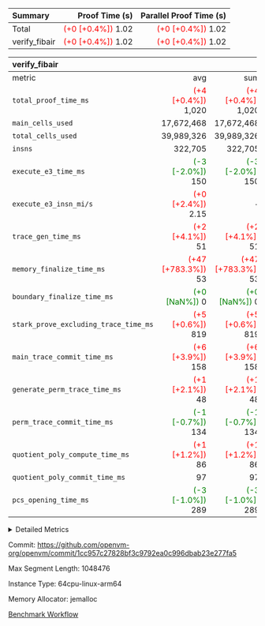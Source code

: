 | Summary | Proof Time (s) | Parallel Proof Time (s) |
|:---|---:|---:|
| Total | <span style='color: red'>(+0 [+0.4%])</span> 1.02 | <span style='color: red'>(+0 [+0.4%])</span> 1.02 |
| verify_fibair | <span style='color: red'>(+0 [+0.4%])</span> 1.02 | <span style='color: red'>(+0 [+0.4%])</span> 1.02 |


| verify_fibair |||||
|:---|---:|---:|---:|---:|
|metric|avg|sum|max|min|
| `total_proof_time_ms ` | <span style='color: red'>(+4 [+0.4%])</span> 1,020 | <span style='color: red'>(+4 [+0.4%])</span> 1,020 | <span style='color: red'>(+4 [+0.4%])</span> 1,020 | <span style='color: red'>(+4 [+0.4%])</span> 1,020 |
| `main_cells_used     ` |  17,672,468 |  17,672,468 |  17,672,468 |  17,672,468 |
| `total_cells_used    ` |  39,989,326 |  39,989,326 |  39,989,326 |  39,989,326 |
| `insns               ` |  322,705 |  322,705 |  322,705 |  322,705 |
| `execute_e3_time_ms  ` | <span style='color: green'>(-3 [-2.0%])</span> 150 | <span style='color: green'>(-3 [-2.0%])</span> 150 | <span style='color: green'>(-3 [-2.0%])</span> 150 | <span style='color: green'>(-3 [-2.0%])</span> 150 |
| `execute_e3_insn_mi/s` | <span style='color: red'>(+0 [+2.4%])</span> 2.15 | -          | <span style='color: red'>(+0 [+2.4%])</span> 2.15 | <span style='color: red'>(+0 [+2.4%])</span> 2.15 |
| `trace_gen_time_ms   ` | <span style='color: red'>(+2 [+4.1%])</span> 51 | <span style='color: red'>(+2 [+4.1%])</span> 51 | <span style='color: red'>(+2 [+4.1%])</span> 51 | <span style='color: red'>(+2 [+4.1%])</span> 51 |
| `memory_finalize_time_ms` | <span style='color: red'>(+47 [+783.3%])</span> 53 | <span style='color: red'>(+47 [+783.3%])</span> 53 | <span style='color: red'>(+47 [+783.3%])</span> 53 | <span style='color: red'>(+47 [+783.3%])</span> 53 |
| `boundary_finalize_time_ms` | <span style='color: green'>(+0 [NaN%])</span> 0 | <span style='color: green'>(+0 [NaN%])</span> 0 | <span style='color: green'>(+0 [NaN%])</span> 0 | <span style='color: green'>(+0 [NaN%])</span> 0 |
| `stark_prove_excluding_trace_time_ms` | <span style='color: red'>(+5 [+0.6%])</span> 819 | <span style='color: red'>(+5 [+0.6%])</span> 819 | <span style='color: red'>(+5 [+0.6%])</span> 819 | <span style='color: red'>(+5 [+0.6%])</span> 819 |
| `main_trace_commit_time_ms` | <span style='color: red'>(+6 [+3.9%])</span> 158 | <span style='color: red'>(+6 [+3.9%])</span> 158 | <span style='color: red'>(+6 [+3.9%])</span> 158 | <span style='color: red'>(+6 [+3.9%])</span> 158 |
| `generate_perm_trace_time_ms` | <span style='color: red'>(+1 [+2.1%])</span> 48 | <span style='color: red'>(+1 [+2.1%])</span> 48 | <span style='color: red'>(+1 [+2.1%])</span> 48 | <span style='color: red'>(+1 [+2.1%])</span> 48 |
| `perm_trace_commit_time_ms` | <span style='color: green'>(-1 [-0.7%])</span> 134 | <span style='color: green'>(-1 [-0.7%])</span> 134 | <span style='color: green'>(-1 [-0.7%])</span> 134 | <span style='color: green'>(-1 [-0.7%])</span> 134 |
| `quotient_poly_compute_time_ms` | <span style='color: red'>(+1 [+1.2%])</span> 86 | <span style='color: red'>(+1 [+1.2%])</span> 86 | <span style='color: red'>(+1 [+1.2%])</span> 86 | <span style='color: red'>(+1 [+1.2%])</span> 86 |
| `quotient_poly_commit_time_ms` |  97 |  97 |  97 |  97 |
| `pcs_opening_time_ms ` | <span style='color: green'>(-3 [-1.0%])</span> 289 | <span style='color: green'>(-3 [-1.0%])</span> 289 | <span style='color: green'>(-3 [-1.0%])</span> 289 | <span style='color: green'>(-3 [-1.0%])</span> 289 |



<details>
<summary>Detailed Metrics</summary>

|  | verify_program_compile_ms | total_cells | stark_prove_excluding_trace_time_ms | quotient_poly_compute_time_ms | quotient_poly_commit_time_ms | perm_trace_commit_time_ms | pcs_opening_time_ms | main_trace_commit_time_ms | app proof_time_ms |
| --- | --- | --- | --- | --- | --- | --- | --- | --- |
|  | 7 | 65,536 | 36 | 1 | 6 | 0 | 21 | 7 | 2,620 | 

| air_name | rows | quotient_deg | main_cols | interactions | constraints | cells |
| --- | --- | --- | --- | --- | --- | --- |
| AccessAdapterAir<2> |  | 2 |  | 5 | 12 |  | 
| AccessAdapterAir<4> |  | 2 |  | 5 | 12 |  | 
| AccessAdapterAir<8> |  | 2 |  | 5 | 12 |  | 
| FibonacciAir | 32,768 | 1 | 2 |  | 5 | 65,536 | 
| FriReducedOpeningAir |  | 2 |  | 39 | 71 |  | 
| JalRangeCheckAir |  | 2 |  | 9 | 14 |  | 
| NativePoseidon2Air<BabyBearParameters>, 1> |  | 2 |  | 136 | 572 |  | 
| PhantomAir |  | 2 |  | 3 | 5 |  | 
| ProgramAir |  | 1 |  | 1 | 4 |  | 
| VariableRangeCheckerAir |  | 1 |  | 1 | 4 |  | 
| VmAirWrapper<AluNativeAdapterAir, FieldArithmeticCoreAir> |  | 2 |  | 15 | 27 |  | 
| VmAirWrapper<BranchNativeAdapterAir, BranchEqualCoreAir<1> |  | 2 |  | 11 | 25 |  | 
| VmAirWrapper<NativeAdapterAir<2, 0>, PublicValuesCoreAir> |  | 2 |  | 11 | 29 |  | 
| VmAirWrapper<NativeLoadStoreAdapterAir<1>, NativeLoadStoreCoreAir<1> |  | 2 |  | 15 | 20 |  | 
| VmAirWrapper<NativeLoadStoreAdapterAir<4>, NativeLoadStoreCoreAir<4> |  | 2 |  | 15 | 20 |  | 
| VmAirWrapper<NativeVectorizedAdapterAir<4>, FieldExtensionCoreAir> |  | 2 |  | 15 | 27 |  | 
| VmConnectorAir |  | 2 |  | 5 | 11 |  | 
| VolatileBoundaryAir |  | 2 |  | 7 | 19 |  | 

| group | trace_gen_time_ms | total_proof_time_ms | total_cells_used | total_cells | system_trace_gen_time_ms | stark_prove_excluding_trace_time_ms | single_trace_gen_time_ms | quotient_poly_compute_time_ms | quotient_poly_commit_time_ms | perm_trace_commit_time_ms | pcs_opening_time_ms | memory_finalize_time_ms | main_trace_commit_time_ms | main_cells_used | insns | generate_perm_trace_time_ms | fri.log_blowup | execute_e3_time_ms | execute_e3_insn_mi/s | boundary_finalize_time_ms |
| --- | --- | --- | --- | --- | --- | --- | --- | --- | --- | --- | --- | --- | --- | --- | --- | --- | --- | --- | --- | --- |
| verify_fibair | 51 | 1,020 | 39,989,326 | 62,474,410 | 51 | 819 | 2 | 86 | 97 | 134 | 289 | 53 | 158 | 17,672,468 | 322,705 | 48 | 1 | 150 | 2.15 | 0 | 

| group | air_name | rows | prep_cols | perm_cols | main_cols | cells |
| --- | --- | --- | --- | --- | --- | --- |
| verify_fibair | AccessAdapterAir<2> | 131,072 |  | 16 | 11 | 3,538,944 | 
| verify_fibair | AccessAdapterAir<4> | 65,536 |  | 16 | 13 | 1,900,544 | 
| verify_fibair | AccessAdapterAir<8> | 128 |  | 16 | 17 | 4,224 | 
| verify_fibair | FriReducedOpeningAir | 2,048 |  | 84 | 27 | 227,328 | 
| verify_fibair | JalRangeCheckAir | 32,768 |  | 28 | 12 | 1,310,720 | 
| verify_fibair | NativePoseidon2Air<BabyBearParameters>, 1> | 32,768 |  | 312 | 398 | 23,265,280 | 
| verify_fibair | PhantomAir | 16,384 |  | 12 | 6 | 294,912 | 
| verify_fibair | ProgramAir | 8,192 |  | 8 | 10 | 147,456 | 
| verify_fibair | VariableRangeCheckerAir | 262,144 | 2 | 8 | 1 | 2,359,296 | 
| verify_fibair | VmAirWrapper<AluNativeAdapterAir, FieldArithmeticCoreAir> | 262,144 |  | 36 | 29 | 17,039,360 | 
| verify_fibair | VmAirWrapper<BranchNativeAdapterAir, BranchEqualCoreAir<1> | 32,768 |  | 28 | 23 | 1,671,168 | 
| verify_fibair | VmAirWrapper<NativeLoadStoreAdapterAir<1>, NativeLoadStoreCoreAir<1> | 65,536 |  | 40 | 21 | 3,997,696 | 
| verify_fibair | VmAirWrapper<NativeLoadStoreAdapterAir<4>, NativeLoadStoreCoreAir<4> | 32,768 |  | 40 | 27 | 2,195,456 | 
| verify_fibair | VmAirWrapper<NativeVectorizedAdapterAir<4>, FieldExtensionCoreAir> | 32,768 |  | 36 | 38 | 2,424,832 | 
| verify_fibair | VmConnectorAir | 2 | 1 | 16 | 5 | 42 | 
| verify_fibair | VolatileBoundaryAir | 65,536 |  | 20 | 12 | 2,097,152 | 

| group | trace_height_constraint | weighted_sum | threshold |
| --- | --- | --- | --- |
| verify_fibair | 0 | 1,085,444 | 2,013,265,921 | 
| verify_fibair | 1 | 5,411,200 | 2,013,265,921 | 
| verify_fibair | 2 | 542,722 | 2,013,265,921 | 
| verify_fibair | 3 | 5,476,612 | 2,013,265,921 | 
| verify_fibair | 4 | 65,536 | 2,013,265,921 | 
| verify_fibair | 5 | 12,851,850 | 2,013,265,921 | 

| trace_height_constraint | threshold |
| --- | --- |
| 0 | 2,013,265,921 | 

</details>


Commit: https://github.com/openvm-org/openvm/commit/1cc957c27828bf3c9792ea0c996dbab23e277fa5

Max Segment Length: 1048476

Instance Type: 64cpu-linux-arm64

Memory Allocator: jemalloc

[Benchmark Workflow](https://github.com/openvm-org/openvm/actions/runs/16758715962)
